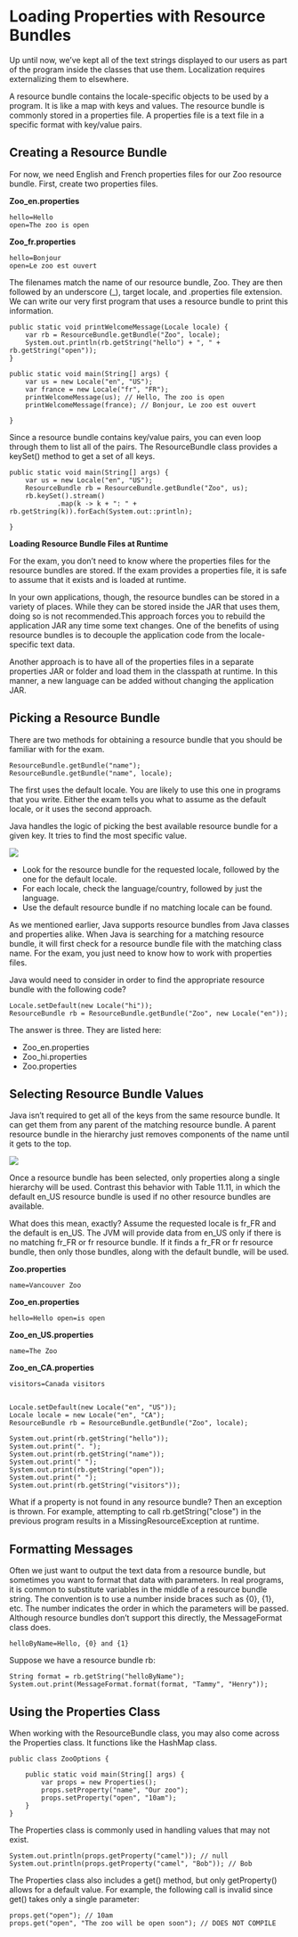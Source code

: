 # Loading Properties with Resource Bundles

Up until now, we’ve kept all of the text strings displayed to our users as part of the program inside the classes that
use them. Localization requires externalizing them to elsewhere.

A resource bundle contains the locale-specific objects to be used by a program. It is like a map with keys and values.
The resource bundle is commonly stored in a properties file. A properties file is a text file in a specific format with
key/value pairs.

## Creating a Resource Bundle

For now, we need English and French properties files for our Zoo resource bundle. First, create two properties files.

**Zoo_en.properties**

    hello=Hello
    open=The zoo is open

**Zoo_fr.properties**

    hello=Bonjour
    open=Le zoo est ouvert

The filenames match the name of our resource bundle, Zoo. They are then followed by an underscore (_), target locale,
and .properties file extension. We can write our very first program that uses a resource bundle to print this
information.

    public static void printWelcomeMessage(Locale locale) {
        var rb = ResourceBundle.getBundle("Zoo", locale);
        System.out.println(rb.getString("hello") + ", " + rb.getString("open"));
    }

    public static void main(String[] args) {
        var us = new Locale("en", "US");
        var france = new Locale("fr", "FR");
        printWelcomeMessage(us); // Hello, The zoo is open
        printWelcomeMessage(france); // Bonjour, Le zoo est ouvert

    }

Since a resource bundle contains key/value pairs, you can even loop through them to list all of the pairs. The
ResourceBundle class provides a keySet() method to get a set of all keys.

    public static void main(String[] args) {
        var us = new Locale("en", "US");
        ResourceBundle rb = ResourceBundle.getBundle("Zoo", us);
        rb.keySet().stream()
                .map(k -> k + ": " + rb.getString(k)).forEach(System.out::println);

    }

**Loading Resource Bundle Files at Runtime**

For the exam, you don’t need to know where the properties files for the resource bundles are stored. If the exam
provides a properties file, it is safe to assume that it exists and is loaded at runtime.

In your own applications, though, the resource bundles can be stored in a variety of places. While they can be stored
inside the JAR that uses them, doing so is not recommended.This approach forces you to rebuild the application JAR any
time some text changes. One of the benefits of using resource bundles is to decouple the application code from the
locale-specific text data.

Another approach is to have all of the properties files in a separate properties JAR or folder and load them in the
classpath at runtime. In this manner, a new language can be added without changing the application JAR.

## Picking a Resource Bundle

There are two methods for obtaining a resource bundle that you should be familiar with for the exam.

    ResourceBundle.getBundle("name");
    ResourceBundle.getBundle("name", locale);

The first uses the default locale. You are likely to use this one in programs that you write. Either the exam tells you
what to assume as the default locale, or it uses the second approach.

Java handles the logic of picking the best available resource bundle for a given key. It tries to find the most specific
value.

![](loadingpropertieswithresourcebundles/Picing-a-resource-bundle-for-FrenchFrance-with-default-locale-EnglishUS.png)

- Look for the resource bundle for the requested locale, followed by the one for the default locale.
- For each locale, check the language/country, followed by just the language.
- Use the default resource bundle if no matching locale can be found.

As we mentioned earlier, Java supports resource bundles from Java classes and properties alike. When Java is searching
for a matching resource bundle, it will first check for a resource bundle file with the matching class name. For the
exam, you just need to know how to work with properties files.

Java would need to consider in order to find the appropriate resource bundle with the following code?

    Locale.setDefault(new Locale("hi"));
    ResourceBundle rb = ResourceBundle.getBundle("Zoo", new Locale("en"));

The answer is three. They are listed here:

- Zoo_en.properties
- Zoo_hi.properties
- Zoo.properties

## Selecting Resource Bundle Values

Java isn’t required to get all of the keys from the same resource bundle. It can get them from any parent of the
matching resource bundle. A parent resource bundle in the hierarchy just removes components of the name until it gets to
the top.

![](loadingpropertieswithresourcebundles/Selecting-resource-bundle-properties.png)

Once a resource bundle has been selected, only properties along a single hierarchy will be used. Contrast this behavior
with Table 11.11, in which the default en_US resource bundle is used if no other resource bundles are available.

What does this mean, exactly? Assume the requested locale is fr_FR and the default is en_US. The JVM will provide data
from en_US only if there is no matching fr_FR or fr resource bundle. If it finds a fr_FR or fr resource bundle, then
only those bundles, along with the default bundle, will be used.

**Zoo.properties**

    name=Vancouver Zoo

**Zoo_en.properties**

    hello=Hello open=is open

**Zoo_en_US.properties**

    name=The Zoo

**Zoo_en_CA.properties**

    visitors=Canada visitors


    Locale.setDefault(new Locale("en", "US"));
    Locale locale = new Locale("en", "CA");
    ResourceBundle rb = ResourceBundle.getBundle("Zoo", locale);

    System.out.print(rb.getString("hello"));
    System.out.print(". ");
    System.out.print(rb.getString("name"));
    System.out.print(" ");
    System.out.print(rb.getString("open"));
    System.out.print(" ");
    System.out.print(rb.getString("visitors"));

What if a property is not found in any resource bundle? Then an exception is thrown. For example, attempting to call
rb.getString("close") in the previous program results in a MissingResourceException at runtime.

## Formatting Messages

Often we just want to output the text data from a resource bundle, but sometimes you want to format that data with
parameters. In real programs, it is common to substitute variables in the middle of a resource bundle string. The
convention is to use a number inside braces such as {0}, {1}, etc. The number indicates the order in which the
parameters will be passed. Although resource bundles don’t support this directly, the MessageFormat class does.

    helloByName=Hello, {0} and {1}

Suppose we have a resource bundle rb:

    String format = rb.getString("helloByName");
    System.out.print(MessageFormat.format(format, "Tammy", "Henry"));

## Using the Properties Class

When working with the ResourceBundle class, you may also come across the Properties class. It functions like the HashMap
class.

    public class ZooOptions {
    
        public static void main(String[] args) {
            var props = new Properties();
            props.setProperty("name", "Our zoo");
            props.setProperty("open", "10am");
        }
    }

The Properties class is commonly used in handling values that may not exist.

    System.out.println(props.getProperty("camel")); // null
    System.out.println(props.getProperty("camel", "Bob")); // Bob

The Properties class also includes a get() method, but only getProperty() allows for a default value. For example, the
following call is invalid since get() takes only a single parameter:

    props.get("open"); // 10am 
    props.get("open", "The zoo will be open soon"); // DOES NOT COMPILE